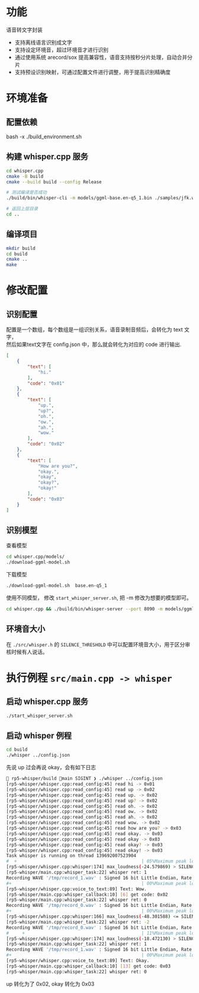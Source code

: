 # 功能

语音转文字封装

- 支持离线语言识别成文字
- 支持设定环境音，超过环境音才进行识别
- 通过使用系统 arecord/sox 提高兼容性，语音支持按秒分片处理，自动合并分片
- 支持预设识别映射，可通过配置文件进行调整，用于提高识别精确度

# 环境准备

## 配置依赖

bash -x ./build_environment.sh

## 构建 whisper.cpp 服务

```bash
cd whisper.cpp
cmake -B build
cmake --build build --config Release

# 测试编译是否成功
./build/bin/whisper-cli -m models/ggml-base.en-q5_1.bin ./samples/jfk.wav 

# 返回上层目录
cd ..
```

## 编译项目

```bash
mkdir build
cd build 
cmake ..
make
```

# 修改配置

## 识别配置

配置是一个数组，每个数组是一组识别关系，语音录制音频后，会转化为 text 文字，  
然后如果text文字在 config.json 中，那么就会转化为对应的 code 进行输出. 

```json
[
    {
        "text": [
            "hi."
        ],
        "code": "0x01"
    },
    {
        "text": [
            "up.",
            "up?",
            "oh.",
            "ow.",
            "ah.",
            "wow."
        ],
        "code": "0x02"
    },
    {
        "text": [
            "How are you?",
            "okay.",
            "okay",
            "okay?",
            "okay!"
        ],
        "code": "0x03"
    }
]
```

## 识别模型

查看模型

```bash
cd whisper.cpp/models/ 
./download-ggml-model.sh 
```

下载模型

```bash
./download-ggml-model.sh  base.en-q5_1
```

使用不同模型， 修改 `start_whisper_server.sh`, 把 -m 修改为想要的模型即可。

```bash
cd whisper.cpp && ./build/bin/whisper-server --port 8090 -m models/ggml-base.en-q5_1.bin
```

## 环境音大小

在 `./src/whisper.h` 的 `SILENCE_THRESHOLD` 中可以配置环境音大小，用于区分审核时候有人说话。


# 执行例程 `src/main.cpp -> whisper`

## 启动 whisper.cpp 服务

```bash
./start_whisper_server.sh
```

## 启动 whisper 例程

```bash
cd build
./whisper ../config.json
```

先说 up 过会再说 okay，会有如下日志

```bash
 rp5-whisper/build main SIGINT ❯ ./whisper ../config.json
[rp5-whisper/whisper.cpp:read_config:45] read hi -> 0x01
[rp5-whisper/whisper.cpp:read_config:45] read up -> 0x02
[rp5-whisper/whisper.cpp:read_config:45] read up. -> 0x02
[rp5-whisper/whisper.cpp:read_config:45] read up? -> 0x02
[rp5-whisper/whisper.cpp:read_config:45] read oh. -> 0x02
[rp5-whisper/whisper.cpp:read_config:45] read ow. -> 0x02
[rp5-whisper/whisper.cpp:read_config:45] read ah. -> 0x02
[rp5-whisper/whisper.cpp:read_config:45] read wow. -> 0x02
[rp5-whisper/whisper.cpp:read_config:45] read how are you? -> 0x03
[rp5-whisper/whisper.cpp:read_config:45] read okay. -> 0x03
[rp5-whisper/whisper.cpp:read_config:45] read okay -> 0x03
[rp5-whisper/whisper.cpp:read_config:45] read okay? -> 0x03
[rp5-whisper/whisper.cpp:read_config:45] read okay! -> 0x03
Task whisper is running on thread 139692007523904
#  +                                               | 05%Maximum peak loudness (dB): -24.5799 dB
[rp5-whisper/whisper.cpp:whisper:174] max_loudness(-24.579869) > SILENCE_THRESHOLD(-30), continue record
[rp5-whisper/main.cpp:whisper_task:22] whisper ret: 1
Recording WAVE '/tmp/record_1.wav' : Signed 16 bit Little Endian, Rate 16000 Hz, Mono
#+                                                 | 00%Maximum peak loudness (dB): -49.2474 dB
[rp5-whisper/whisper.cpp:voice_to_text:89] Text: Wow.
[rp5-whisper/main.cpp:whisper_callback:10] [6] get code: 0x02
[rp5-whisper/main.cpp:whisper_task:22] whisper ret: 0
Recording WAVE '/tmp/record_0.wav' : Signed 16 bit Little Endian, Rate 16000 Hz, Mono
#+                                                 | 00%Maximum peak loudness (dB): -48.3016 dB
[rp5-whisper/whisper.cpp:whisper:166] max_loudness(-48.301588) <= SILENCE_THRESHOLD(-30), no voice
[rp5-whisper/main.cpp:whisper_task:22] whisper ret: -2
Recording WAVE '/tmp/record_0.wav' : Signed 16 bit Little Endian, Rate 16000 Hz, Mono
#     +                                            | 11%Maximum peak loudness (dB): -18.4721 dB
[rp5-whisper/whisper.cpp:whisper:174] max_loudness(-18.472130) > SILENCE_THRESHOLD(-30), continue record
[rp5-whisper/main.cpp:whisper_task:22] whisper ret: 1
Recording WAVE '/tmp/record_1.wav' : Signed 16 bit Little Endian, Rate 16000 Hz, Mono
#+                                                 | 00%Maximum peak loudness (dB): -49.2474 dB
[rp5-whisper/whisper.cpp:voice_to_text:89] Text: Okay.
[rp5-whisper/main.cpp:whisper_callback:10] [13] get code: 0x03
[rp5-whisper/main.cpp:whisper_task:22] whisper ret: 0
```

up 转化为了 0x02, okay 转化为 0x03

